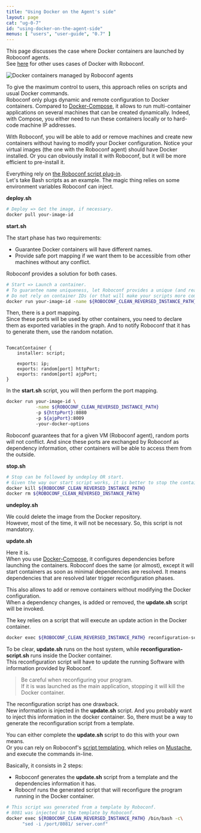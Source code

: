 ```yaml
---
title: "Using Docker on the Agent's side"
layout: page
cat: "ug-0-7"
id: "using-docker-on-the-agent-side"
menus: [ "users", "user-guide", "0.7" ]
---
```


This page discusses the case where Docker containers are launched by Roboconf agents.  
See [here](using-docker-with-roboconf.html) for other uses cases of Docker with Roboconf.

<img src="/resources/img/docker-containers-managed-by-agents.png" alt="Docker containers managed by Roboconf agents" class="gs" />

To give the maximum control to users, this approach relies on scripts and usual Docker commands.  
Roboconf only plugs dynamic and remote configuration to Docker containers. Compared to [Docker-Compose](https://docs.docker.com/compose/),
it allows to run multi-container applications on several machines that can be created dynamically. Indeed, with Compose,
you either need to run these containers locally or to hard-code machine IP addresses.

With Roboconf, you will be able to add or remove machines and create new containers without having to
modify your Docker configuration.
Notice your virtual images (the one with the Roboconf agent) should have Docker installed.
Or you can obviously install it with Roboconf, but it will be more efficient to pre-install it.

Everything rely on [the Roboconf script plug-in](plugin-script.html).  
Let's take Bash scripts as an example. The magic thing relies on some environment variables Roboconf
can inject.


**deploy.sh**

```bash
# Deploy => Get the image, if necessary.
docker pull your-image-id
```


**start.sh**

The start phase has two requirements:

* Guarantee Docker containers will have different names.
* Provide safe port mapping if we want them to be accessible from other machines without any conflict.

Roboconf provides a solution for both cases.

```bash
# Start => Launch a container.
# To guarantee name uniqueness, let Roboconf provides a unique (and readable) name to your container.
# Do not rely on container IDs (or that will make your scripts more complex).
docker run your-image-id -name ${ROBOCONF_CLEAN_REVERSED_INSTANCE_PATH} -your-docker-options
``` 

Then, there is a port mapping.  
Since these ports will be used by other containers, you need to declare them as exported variables
in the graph. And to notify Roboconf that it has to generate them, use the random notation.

<pre><code class="language-roboconf">
TomcatContainer {
	installer: script;

	exports: ip;
	exports: random[port] httpPort;
	exports: random[port] ajpPort;
}
</code></pre>

In the **start.sh** script, you will then perform the port mapping.

```bash
docker run your-image-id \
           -name ${ROBOCONF_CLEAN_REVERSED_INSTANCE_PATH}
           -p ${httpPort}:8080
           -p ${ajpPort}:8009
           -your-docker-options
```

Roboconf guarantees that for a given VM (Roboconf agent), random ports will not
conflict. And since these ports are exchanged by Roboconf as dependency information, other
containers will be able to access them from the outside.


**stop.sh**

```bash
# Stop can be followed by undeploy OR start.
# Given the way our start script works, it is better to stop the container and delete it.
docker kill ${ROBOCONF_CLEAN_REVERSED_INSTANCE_PATH}
docker rm ${ROBOCONF_CLEAN_REVERSED_INSTANCE_PATH}
``` 


**undeploy.sh**

We could delete the image from the Docker repository.  
However, most of the time, it will not be necessary. So, this script is not mandatory.


**update.sh**

Here it is.  
When you use [Docker-Compose](https://docs.docker.com/compose/), it configures dependencies before
launching the containers. Roboconf does the same (or almost), except it will start containers as soon as
minimal dependencies are resolved. It means dependencies that are resolved later trigger reconfiguration phases.

This also allows to add or remove containers without modifying the Docker configuration.  
When a dependency changes, is added or removed, the **update.sh** script will be invoked.

The key relies on a script that will execute an update action in the Docker container.  

```bash
docker exec ${ROBOCONF_CLEAN_REVERSED_INSTANCE_PATH} reconfiguration-script.sh
```  

To be clear, **update.sh** runs on the host system, while **reconfiguration-script.sh** runs inside the Docker container.  
This reconfiguration script will have to update the running Software with information provided by Roboconf.  

> Be careful when reconfiguring your program.  
> If it is was launched as the main application, stopping it will kill the Docker container.

The reconfiguration script has one drawback.  
New information is injected in the **update.sh** script. And you probably want to inject this information
in the docker container. So, there must be a way to generate the reconfiguration script from a template.

You can either complete the **update.sh** script to do this with your own means.  
Or you can rely on Roboconf's [script templating](plugin-script.html), which relies on [Mustache](https://mustache.github.io/),
and execute the commands in-line.

Basically, it consists in 2 steps:

* Roboconf generates the **update.sh** script from a template and the dependencies information it has.
* Robocnf runs the generated script that will reconfigure the program running in the Docker container.

```bash
# This script was generated from a template by Roboconf.
# 8081 was injected in the template by Roboconf.
docker exec ${ROBOCONF_CLEAN_REVERSED_INSTANCE_PATH} /bin/bash -c\
      "sed -i /port/8081/ server.conf"
```  
